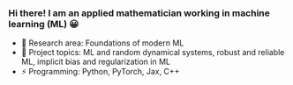 ### Hi there! I am an applied mathematician working in machine learning (ML) 😀

 - 🔭 Research area: Foundations of modern ML
 - 🌱 Project topics: ML and random dynamical systems, robust and reliable ML, implicit bias and regularization in ML
 - ⚡ Programming: Python, PyTorch, Jax, C++

